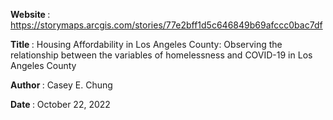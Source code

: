<b> Website </b>: https://storymaps.arcgis.com/stories/77e2bff1d5c646849b69afccc0bac7df

<b> Title </b>: Housing Affordability in Los Angeles County: Observing the relationship between the variables of homelessness and COVID-19 in Los Angeles County

<b> Author </b> : Casey E. Chung

<b> Date </b> : October 22, 2022
